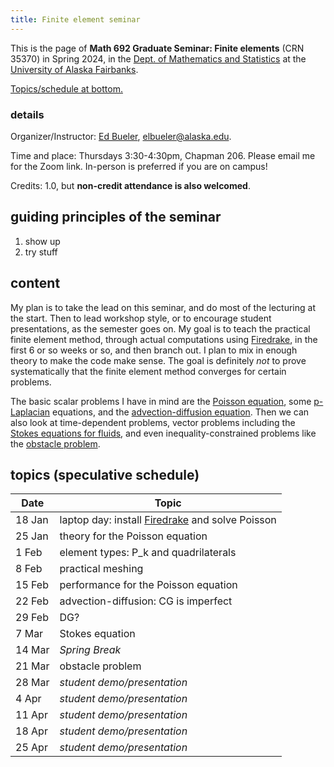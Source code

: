 ```yaml
---
title: Finite element seminar
---
```


This is the page of **Math 692 Graduate Seminar: Finite elements** (CRN 35370) in Spring 2024, in the [Dept. of Mathematics and Statistics](http://www.uaf.edu/dms/) at the [University of Alaska Fairbanks](http://www.uaf.edu/).

[Topics/schedule at bottom.](#schedule)

### details

Organizer/Instructor: [Ed Bueler](http://bueler.github.io/), [elbueler@alaska.edu](mailto:elbueler@alaska.edu).

Time and place: Thursdays 3:30-4:30pm, Chapman 206.  Please email me for the Zoom link.  In-person is preferred if you are on campus!

Credits: 1.0, but **non-credit attendance is also welcomed**.

## guiding principles of the seminar

1. show up
2. try stuff

## content

My plan is to take the lead on this seminar, and do most of the lecturing at the start.  Then to lead workshop style, or to encourage student presentations, as the semester goes on.  My goal is to teach the practical finite element method, through actual computations using [Firedrake](https://www.firedrakeproject.org/), in the first 6 or so weeks or so, and then branch out.  I plan to mix in enough theory to make the code make sense.  The goal is definitely _not_ to prove systematically that the finite element method converges for certain problems.

The basic scalar problems I have in mind are the [Poisson equation](https://en.wikipedia.org/wiki/Poisson%27s_equation), some [p-Laplacian](https://en.wikipedia.org/wiki/P-Laplacian) equations, and the [advection-diffusion equation](https://en.wikipedia.org/wiki/Convection%E2%80%93diffusion_equation).  Then we can also look at time-dependent problems, vector problems including the [Stokes equations for fluids](https://en.wikipedia.org/wiki/Stokes_flow), and even inequality-constrained problems like the [obstacle problem](https://en.wikipedia.org/wiki/Obstacle_problem).

## <a id="schedule"></a> topics (speculative schedule)

| Date   | Topic               |
|--------|---------------------|
| 18 Jan | laptop day: install [Firedrake](https://www.firedrakeproject.org/) and solve Poisson |
| 25 Jan | theory for the Poisson equation |
|  1 Feb | element types: P_k and quadrilaterals |
|  8 Feb | practical meshing |
| 15 Feb | performance for the Poisson equation |
| 22 Feb | advection-diffusion: CG is imperfect |
| 29 Feb | DG? |
|  7 Mar | Stokes equation |
| 14 Mar | _Spring Break_      |
| 21 Mar | obstacle problem |
| 28 Mar | _student demo/presentation_ |
|  4 Apr | _student demo/presentation_ |
| 11 Apr | _student demo/presentation_ |
| 18 Apr | _student demo/presentation_ |
| 25 Apr | _student demo/presentation_ |
